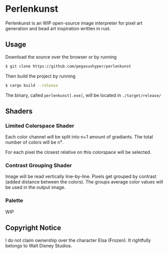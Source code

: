 # Perlenkunst

Perlenkunst is an WIP open-source image interpreter for pixel art generation and bead art inspiration written in rust.

## Usage

Download the source over the browser or by running

```BASH
$ git clone https://github.com/pegasushyper/perlenkunst
```

Then build the project by running

```BASH
$ cargo build --release
```

The binary, called `perlenkunst[.exe]`, will be located in `./target/release/`

## Shaders

### Limited Colorspace Shader

Each color channel will be split into n+1 amount of gradiants. The total number of colors will be n³.

For each pixel the closest relative on this colorspace will be selected.

### Contrast Grouping Shader

Image will be read vertically line-by-line. Pixels get grouped by contrast (added distance between the colors). The groups average color values will be used in the output image.

### Palette

WIP

## Copyright Notice

I do not claim ownership over the character Elsa (Frozen). It rightfully belongs to Walt Disney Studios.
